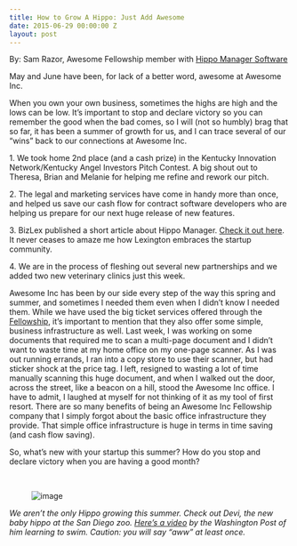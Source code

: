 ```yaml
---
title: How to Grow A Hippo: Just Add Awesome
date: 2015-06-29 00:00:00 Z
layout: post
---
```

 
<p>By: Sam Razor, Awesome Fellowship member with <a href="http://hippomanager.com/" target="_blank">Hippo Manager Software</a></p><p>May and June have been, for lack of a better word, awesome at Awesome Inc.  <br/></p><p>When you own your own business, sometimes the highs are high and the lows can be low. It’s important to stop and declare victory so you can remember the good when the bad comes, so I will (not so humbly) brag that so far, it has been a summer of growth for us, and I can trace several of our “wins” back to our connections at Awesome Inc.  </p><p>1. We took home 2nd place (and a cash prize) in the Kentucky Innovation Network/Kentucky Angel Investors Pitch Contest.  A big shout out to Theresa, Brian and Melanie for helping me refine and rework our pitch.</p><p>2. The legal and marketing services have come in handy more than once, and helped us save our cash flow for contract software developers who are helping us prepare for our next huge release of new features.</p><p>3. BizLex published a short article about Hippo Manager.  <a href="http://bizlex.com/2015/06/local-company-makes-a-splash-in-veterinary-world-with-hippo-manager/" target="_blank">Check it out here</a>.  It never ceases to amaze me how Lexington embraces the startup community.  </p><p>4. We are in the process of fleshing out several new partnerships and we added two new veterinary clinics just this week.</p><p>Awesome Inc has been by our side every step of the way this spring and summer, and sometimes I needed them even when I didn’t know I needed them.  While we have used the big ticket services offered through the <a href="http://fellowship.awesomeinc.org/" target="_blank">Fellowship</a>, it’s important to mention that they also offer some simple, business infrastructure as well.  Last week, I was working on some documents that required me to scan a multi-page document and I didn’t want to waste time at my home office on my one-page scanner.  As I was out running errands, I ran into a copy store to use their scanner, but had sticker shock at the price tag.  I left, resigned to wasting a lot of time manually scanning this huge document, and when I walked out the door, across the street, like a beacon on a hill, stood the Awesome Inc office.  I have to admit, I laughed at myself for not thinking of it as my tool of first resort.  There are so many benefits of being an Awesome Inc Fellowship company that I simply forgot about the basic office infrastructure they provide.  That simple office infrastructure is huge in terms in time saving (and cash flow saving).</p><p>So, what’s new with your startup this summer?  How do you stop and declare victory when you are having a good month?</p><p><br/></p><figure data-orig-width="844" data-orig-height="475" class="tmblr-full"><img src="https://66.media.tumblr.com/99b907bc470dc85d8118a2731414ae28/tumblr_inline_nqpve7YvCB1spm8pc_540.png" alt="image" data-orig-width="844" data-orig-height="475"/></figure><p><i>We aren’t the only Hippo growing this summer.  Check out Devi, the new baby hippo at the San </i><i>Diego zoo.  <a href="http://www.washingtonpost.com/posttv/national/meet-san-diegos-new-baby-hippo/2015/05/22/4c8007ec-008f-11e5-8c77-bf274685e1df_video.html" target="_blank">Here’s a video</a> by the Washington Post of him learning to swim.  Caution: you will say “aww” </i><i>at least once.</i></p>
